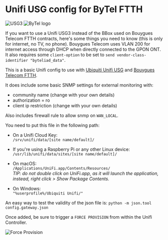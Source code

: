 # Unifi USG config for ByTel FTTH

![USG3](https://github-assets.meleia.net/images/unifi/USG3.png "USG3") ![ByTel logo](https://github-assets.meleia.net/images/unifi/bytel.png "ByTel Logo")

If you want to use a Unifi USG3 instead of the BBox used on Bouygues Telecom FTTH contracts, here's some things you need to know (this is only for internet, no TV, no phone). Bouygues Telecom uses VLAN 200 for internet access through DHCP when directly connected to the GPON ONT. It also requires some `client-option` to be set to `send vendor-class-identifier "byteliad_data"`.

This is a basic Unifi config to use with [Ubiquiti Unifi USG](https://www.ubnt.com/unifi-routing/usg/) and [Bouygues Telecom FTTH](https://www.bouyguestelecom.fr/offres-internet/internet-fibre-ftth).

It does include some basic SNMP settings for external monitoring with:

- community name (change with your own details)  
- authorization = ro
- client ip restriction (change with your own details)

Also includes firewall rule to allow snmp on `WAN_LOCAL`.

You need to put this file in the following path:

- On a Unifi Cloud Key:  
	`/srv/unifi/data/[site name/default]/`

- If you're using a Raspberry Pi or any other Linux device:  
	`/usr/lib/unifi/data/sites/[site name/default]/`

- On macOS:  
	`/Applications/UniFi.app/Contents/Resources/`  
	_TIP: do not double click on UniFi.app, as it will launch the application, instead, right click > Show Package Contents._  

- On Windows:  
	`"%userprofile%/Ubiquiti Unifi/"`

An easy way to test the validity of the json file is: `python -m json.tool config.gateway.json`

Once added, be sure to trigger a `FORCE PROVISION` from within the Unifi Controller.

![Force Provision](https://github-assets.meleia.net/images/unifi/provision.png "Force Provision")
